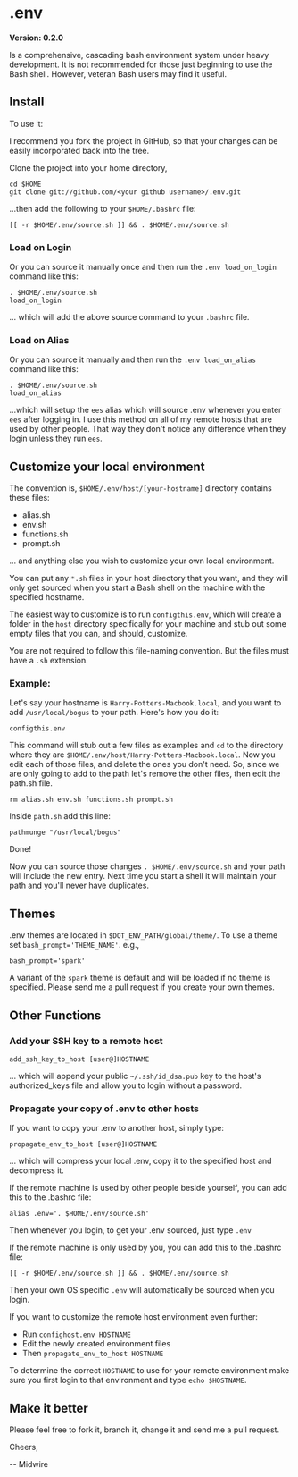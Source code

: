 # .env

**Version: 0.2.0**

Is a comprehensive, cascading bash environment system under heavy development.  It is not recommended for those just beginning to use the Bash shell.  However, veteran Bash users may find it useful.

## Install ##

To use it:

I recommend you fork the project in GitHub, so that your changes can be easily incorporated back into the tree.

Clone the project into your home directory,

    cd $HOME
    git clone git://github.com/<your github username>/.env.git

...then add the following to your `$HOME/.bashrc` file:

    [[ -r $HOME/.env/source.sh ]] && . $HOME/.env/source.sh

### Load on Login ###

Or you can source it manually once and then run the `.env load_on_login` command like this:

    . $HOME/.env/source.sh
    load_on_login

... which will add the above source command to your `.bashrc` file.

### Load on Alias ###

Or you can source it manually and then run the `.env load_on_alias` command like this:

    . $HOME/.env/source.sh
    load_on_alias

...which will setup the `ees` alias which will source .env whenever you enter `ees` after logging in.  I use this method on all of my remote hosts that are used by other people.  That way they don't notice any difference when they login unless they run `ees`.

## Customize your local environment ##

The convention is, `$HOME/.env/host/[your-hostname]` directory contains these files:

* alias.sh
* env.sh
* functions.sh
* prompt.sh

... and anything else you wish to customize your own local environment.

You can put any `*.sh` files in your host directory that you want, and they will only get sourced when you start a Bash shell on the machine with the specified hostname.

The easiest way to customize is to run `configthis.env`, which will create a folder in the `host` directory specifically for your machine and stub out some empty files that you can, and should, customize.

You are not required to follow this file-naming convention.  But the files must have a `.sh` extension.

### Example: ###

Let's say your hostname is `Harry-Potters-Macbook.local`, and you want to add `/usr/local/bogus` to your path.  Here's how you do it:

    configthis.env

This command will stub out a few files as examples and `cd` to the directory where they are `$HOME/.env/host/Harry-Potters-Macbook.local`.  Now you edit each of those files, and delete the ones you don't need.  So, since we are only going to add to the path let's remove the other files, then edit the path.sh file.

    rm alias.sh env.sh functions.sh prompt.sh

Inside `path.sh` add this line:

    pathmunge "/usr/local/bogus"

Done!

Now you can source those changes `. $HOME/.env/source.sh` and your path will include the new entry.  Next time you start a shell it will maintain your path and you'll never have duplicates.

## Themes ##

.env themes are located in `$DOT_ENV_PATH/global/theme/`.  To use a theme set `bash_prompt='THEME_NAME'`. e.g.,

    bash_prompt='spark'

A variant of the `spark` theme is default and will be loaded if no theme is specified.  Please send me a pull request if you create your own themes.

## Other Functions ##

### Add your SSH key to a remote host ###

    add_ssh_key_to_host [user@]HOSTNAME

... which will append your public `~/.ssh/id_dsa.pub` key to the host's authorized_keys file and allow you to login without a password.

### Propagate your copy of .env to other hosts ###

If you want to copy your .env to another host, simply type:

    propagate_env_to_host [user@]HOSTNAME

... which will compress your local .env, copy it to the specified host and decompress it.

If the remote machine is used by other people beside yourself, you can add this to the .bashrc file:

    alias .env='. $HOME/.env/source.sh'

Then whenever you login, to get your .env sourced, just type `.env`

If the remote machine is only used by you, you can add this to the .bashrc file:

    [[ -r $HOME/.env/source.sh ]] && . $HOME/.env/source.sh

Then your own OS specific `.env` will automatically be sourced when you login.

If you want to customize the remote host environment even further:

* Run `confighost.env HOSTNAME`
* Edit the newly created environment files
* Then `propagate_env_to_host HOSTNAME`

To determine the correct `HOSTNAME` to use for your remote environment make sure you first login to that environment and type `echo $HOSTNAME`.

## Make it better

Please feel free to fork it, branch it, change it and send me a pull request.

Cheers,

-- Midwire
